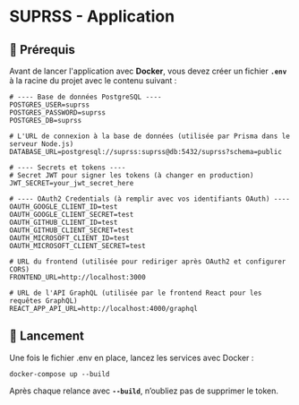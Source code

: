 # SUPRSS - Application

## 📌 Prérequis

Avant de lancer l'application avec **Docker**, vous devez créer un fichier **`.env`** à la racine du projet avec le contenu suivant :

```env
# ---- Base de données PostgreSQL ----
POSTGRES_USER=suprss
POSTGRES_PASSWORD=suprss
POSTGRES_DB=suprss

# L'URL de connexion à la base de données (utilisée par Prisma dans le serveur Node.js)
DATABASE_URL=postgresql://suprss:suprss@db:5432/suprss?schema=public

# ---- Secrets et tokens ----
# Secret JWT pour signer les tokens (à changer en production)
JWT_SECRET=your_jwt_secret_here

# ---- OAuth2 Credentials (à remplir avec vos identifiants OAuth) ----
OAUTH_GOOGLE_CLIENT_ID=test
OAUTH_GOOGLE_CLIENT_SECRET=test
OAUTH_GITHUB_CLIENT_ID=test
OAUTH_GITHUB_CLIENT_SECRET=test
OAUTH_MICROSOFT_CLIENT_ID=test
OAUTH_MICROSOFT_CLIENT_SECRET=test

# URL du frontend (utilisée pour rediriger après OAuth2 et configurer CORS)
FRONTEND_URL=http://localhost:3000

# URL de l'API GraphQL (utilisée par le frontend React pour les requêtes GraphQL)
REACT_APP_API_URL=http://localhost:4000/graphql
```

## 🚀 Lancement
Une fois le fichier .env en place, lancez les services avec Docker :

```
docker-compose up --build
```

Après chaque relance avec **`--build`**, n’oubliez pas de supprimer le token.